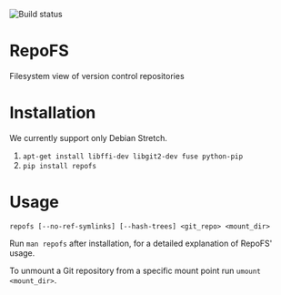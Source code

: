 ![Build status](https://api.travis-ci.org/AUEB-BALab/RepoFS.png?branch=master)

RepoFS
======
Filesystem view of version control repositories

Installation
=======================

We currently support only Debian Stretch.

1. `apt-get install libffi-dev libgit2-dev fuse python-pip`
2. `pip install repofs`

Usage
=====

`repofs [--no-ref-symlinks] [--hash-trees] <git_repo> <mount_dir>`

Run `man repofs` after installation, for a detailed explanation of RepoFS'
usage.

To unmount a Git repository from a specific mount point run `umount <mount_dir>`.
